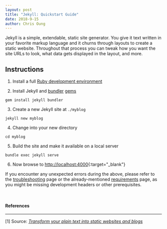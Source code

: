 ```yaml
---
layout: post
title: "Jekyll: Quickstart Guide"
date: 2018-9-15
author: Chris Oung
---
```


Jekyll is a simple, extendable, static site generator. You give it text written
in your favorite markup language and it churns through layouts to create a
static website. Throughout that process you can tweak how you want the site URLs
to look, what data gets displayed in the layout, and more.

## Instructions

1. Install a full [Ruby development environment](/docs/installation/)

2. Install Jekyll and [bundler](/docs/ruby-101/#bundler) [gems](/docs/ruby-101/#gems)
```
gem install jekyll bundler
```

3. Create a new Jekyll site at `./myblog`
```
jekyll new myblog
```

4. Change into your new directory
```
cd myblog
```

5. Build the site and make it available on a local server
```
bundle exec jekyll serve
```

6. Now browse to [http://localhost:4000](http://localhost:4000){:target="_blank"}


If you encounter any unexpected errors during the above, please refer to the
[troubleshooting](/docs/troubleshooting/#configuration-problems) page or the
already-mentioned [requirements](/docs/installation/#requirements) page, as
you might be missing development headers or other prerequisites.


<br/>

#### References
---

[1] Source: *[Transform your plain text into static websites and blogs](https://jekyllrb.com/)*
